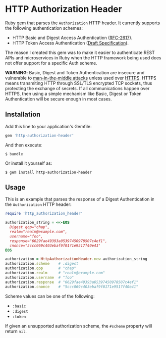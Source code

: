 # HTTP Authorization Header

Ruby gem that parses the `Authorization` HTTP header. It currently supports the following authentication schemes:

  - HTTP Basic and Digest Access Authentication ([RFC-2617](http://tools.ietf.org/html/rfc2617)).
  - HTTP Token Access Authentication ([Draft Specification](http://tools.ietf.org/html/draft-hammer-http-token-auth-01)).

The reason I created this gem was to make it easier to authenticate REST APIs and microservices in Ruby when the HTTP framework being used does not offer support for a specific Auth scheme.

**WARNING**: Basic, Digest and Token Authentication are insecure and vulnerable to [man-in-the-middle attacks](https://en.wikipedia.org/wiki/Man-in-the-middle_attack) unless used over [HTTPS](https://en.wikipedia.org/wiki/HTTPS). HTTPS means transmiting HTTP through SSL/TLS encrypted TCP sockets, thus protecting the exchange of secrets. If all communications happen over HTTPS, then using a simple mechanism like Basic, Digest or Token Authentication will be secure enough in most cases.

## Installation

Add this line to your application's Gemfile:

  ```ruby
  gem 'http-authorization-header'
  ```

And then execute:

    $ bundle

Or install it yourself as:

    $ gem install http-authorization-header

## Usage

This is an example that parses the response of a Digest Authentication in the `Authorization` HTTP header:

  ```ruby
  require 'http_authorization_header'
  
  authorization_string = <<-EOS
    Digest qop="chap",
    realm="realm@example.com",
    username="foo",
    response="6629fae49393a05397450978507c4ef1",
    cnonce="5ccc069c403ebaf9f0171e9517f40e41"
  EOS
  
  authorization = HttpAuthorizationHeader.new authorization_string
  authorization.scheme    # :digest
  authorization.qop       # "chap"
  authorization.realm     # "realm@example.com"
  authorization.username  # "foo"
  authorization.response  # "6629fae49393a05397450978507c4ef1"
  authorization.cnonce    # "5ccc069c403ebaf9f0171e9517f40e41"
  ```

Scheme values can be one of the following:

- `:basic`
- `:digest`
- `:token`

If given an unsupported authorization scheme, the `#scheme` property will return `nil`.
